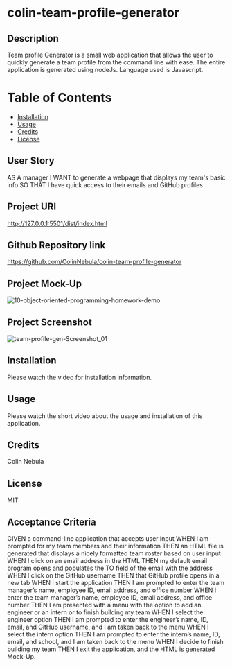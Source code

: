 # colin-team-profile-generator

## Description
Team profile Generator is a small web application that allows the user to quickly generate a team profile from the command line with ease. The entire application is generated using nodeJs. Language used is Javascript.

# Table of Contents
* [Installation](#installation)
* [Usage](#usage)
* [Credits](#credits)
* [License](#license)

## User Story
AS A manager
I WANT to generate a webpage that displays my team's basic info
SO THAT I have quick access to their emails and GitHub profiles

## Project URl
http://127.0.0.1:5501/dist/index.html

## Github Repository link
https://github.com/ColinNebula/colin-team-profile-generator

## Project Mock-Up
![10-object-oriented-programming-homework-demo](https://user-images.githubusercontent.com/57843842/131204950-31bcd09a-b236-42e8-8993-ba57fd487090.png)


## Project Screenshot
![team-profile-gen-Screenshot_01](https://user-images.githubusercontent.com/57843842/131207861-65ecb5c5-8eba-4dbc-9952-2c872161841d.jpg)

## Installation
Please watch the video for installation information.

## Usage
Please watch the short video about the usage and installation of this application.

## Credits
Colin Nebula

## License
MIT

## Acceptance Criteria
GIVEN a command-line application that accepts user input
WHEN I am prompted for my team members and their information
THEN an HTML file is generated that displays a nicely formatted team roster based on user input
WHEN I click on an email address in the HTML
THEN my default email program opens and populates the TO field of the email with the address
WHEN I click on the GitHub username
THEN that GitHub profile opens in a new tab
WHEN I start the application
THEN I am prompted to enter the team manager’s name, employee ID, email address, and office number
WHEN I enter the team manager’s name, employee ID, email address, and office number
THEN I am presented with a menu with the option to add an engineer or an intern or to finish building my team
WHEN I select the engineer option
THEN I am prompted to enter the engineer’s name, ID, email, and GitHub username, and I am taken back to the menu
WHEN I select the intern option
THEN I am prompted to enter the intern’s name, ID, email, and school, and I am taken back to the menu
WHEN I decide to finish building my team
THEN I exit the application, and the HTML is generated
Mock-Up.

